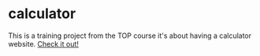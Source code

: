 # calculator
This is a training project from the TOP course it's about having a calculator website. [Check it out!](https://oxo4real.github.io/Rock-Paper-Scissors/)
